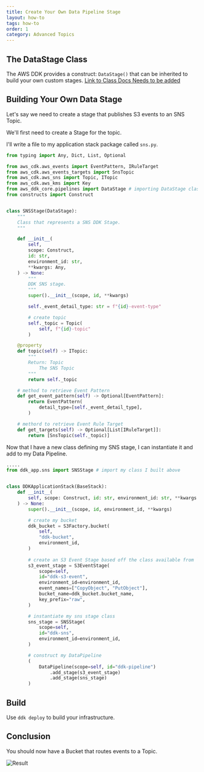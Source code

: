 ```yaml
---
title: Create Your Own Data Pipeline Stage
layout: how-to
tags: how-to
order: 1
category: Advanced Topics
---
```


## The DataStage Class

The AWS DDK provides a construct: `DataStage()` that can be inherited to build your own custom stages. [Link to Class Docs Needs to be added](https://awslabs.github.io/aws-ddk/release/latest/api/core/aws_ddk_core.html#pipelines)

## Building Your Own Data Stage
Let's say we need to create a stage that publishes S3 events to an SNS Topic.

We'll first need to create a Stage for the topic.

I'll write a file to my application stack package called `sns.py`.

```python
from typing import Any, Dict, List, Optional

from aws_cdk.aws_events import EventPattern, IRuleTarget
from aws_cdk.aws_events_targets import SnsTopic
from aws_cdk.aws_sns import Topic, ITopic
from aws_cdk.aws_kms import Key
from aws_ddk_core.pipelines import DataStage # importing DataStage class for ddk core
from constructs import Construct


class SNSStage(DataStage):
    """
    Class that represents a SNS DDK Stage.
    """

    def __init__(
        self,
        scope: Construct,
        id: str,
        environment_id: str,
        **kwargs: Any,
    ) -> None:
        """
        DDK SNS stage.
        """
        super().__init__(scope, id, **kwargs)

        self._event_detail_type: str = f"{id}-event-type"

        # create topic
        self._topic = Topic(
            self, f"{id}-topic"
        )

    @property
    def topic(self) -> ITopic:
        """
        Return: Topic
            The SNS Topic
        """
        return self._topic

    # method to retrieve Event Pattern
    def get_event_pattern(self) -> Optional[EventPattern]:
        return EventPattern(
            detail_type=[self._event_detail_type],
        )

    # methord to retrieve Event Rule Target
    def get_targets(self) -> Optional[List[IRuleTarget]]:
        return [SnsTopic(self._topic)]

```

Now that I have a new class defining my SNS stage, I can instantiate it and add to my Data Pipeline.

```python
.....
from ddk_app.sns import SNSStage # import my class I built above


class DDKApplicationStack(BaseStack):
    def __init__(
        self, scope: Construct, id: str, environment_id: str, **kwargs: Any
    ) -> None:
        super().__init__(scope, id, environment_id, **kwargs)

        # create my bucket
        ddk_bucket = S3Factory.bucket(
            self,
            "ddk-bucket",
            environment_id,
        )
        
        # create an S3 Event Stage based off the class available from `aws_ddk_core.stages`
        s3_event_stage = S3EventStage(
            scope=self,
            id="ddk-s3-event",
            environment_id=environment_id,
            event_names=["CopyObject", "PutObject"],
            bucket_name=ddk_bucket.bucket_name,
            key_prefix="raw",
        )

        # instantiate my sns stage class
        sns_stage = SNSStage(
            scope=self,
            id="ddk-sns",
            environment_id=environment_id,
        )

        # construct my DataPipeline
        (
            DataPipeline(scope=self, id="ddk-pipeline")
                .add_stage(s3_event_stage)
                .add_stage(sns_stage)
        )    
```

## Build 
Use `ddk deploy` to build your infrastructure.

## Conclusion
You should now have a Bucket that routes events to a Topic.

![Result](/aws-ddk/img/s3-to-sns.png)

